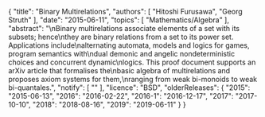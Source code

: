 {
    "title": "Binary Multirelations",
    "authors": [
        "Hitoshi Furusawa",
        "Georg Struth"
    ],
    "date": "2015-06-11",
    "topics": [
        "Mathematics/Algebra"
    ],
    "abstract": "\nBinary multirelations associate elements of a set with its subsets; hence\nthey are binary relations from a set to its power set. Applications include\nalternating automata, models and logics for games, program semantics with\ndual demonic and angelic nondeterministic choices and concurrent dynamic\nlogics. This proof document supports an arXiv article that formalises the\nbasic algebra of multirelations and proposes axiom systems for them,\nranging from weak bi-monoids to weak bi-quantales.",
    "notify": [
        ""
    ],
    "licence": "BSD",
    "olderReleases": {
        "2015": "2015-06-13",
        "2016": "2016-02-22",
        "2016-1": "2016-12-17",
        "2017": "2017-10-10",
        "2018": "2018-08-16",
        "2019": "2019-06-11"
    }
}